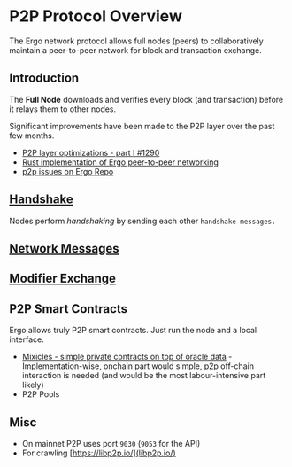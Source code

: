 # P2P Protocol Overview

The Ergo network protocol allows full nodes (peers) to collaboratively maintain a peer-to-peer network for block and transaction exchange.

## Introduction

The **Full Node** downloads and verifies every block (and transaction) before it relays them to other nodes. 

Significant improvements have been made to the P2P layer over the past few months.

- [P2P layer optimizations - part I #1290](https://github.com/ergoplatform/ergo/pull/1290)
- [Rust implementation of Ergo peer-to-peer networking](https://github.com/ergoplatform/ergo-p2p)
- [p2p issues on Ergo Repo](https://github.com/ergoplatform/ergo/issues?q=p2p)

## [Handshake](/dev/p2p/p2p-handshake)


Nodes perform *handshaking* by sending each other `handshake messages.`

## [Network Messages](/dev/p2p/network)

## [Modifier Exchange](/dev/p2p/modifiers)

## P2P Smart Contracts

Ergo allows truly P2P smart contracts. Just run the node and a local interface.


- [Mixicles - simple private contracts on top of oracle data](https://research.chain.link/mixicles.pdf) - Implementation-wise, onchain part would simple, p2p off-chain interaction is needed (and would be the most labour-intensive part likely)
- P2P Pools

## Misc

- On mainnet P2P uses port `9030` (`9053` for the API)
- For crawling [https://libp2p.io/](libp2p.io/)

